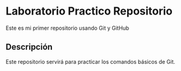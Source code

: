 # Laboratorio Practico Repositorio

Este es mi primer repositorio usando Git y GitHub

## Descripción
Este repositorio servirá para practicar los comandos básicos de Git.